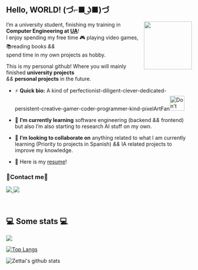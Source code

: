 ## Hello, WORLD! (づ⌐■ ͜ʖ■)づ

<img src="https://cdn.betterttv.net/emote/5e2f4aed5e6f5751e76c8121/3x" align="right" width="130" height="130"/>

I’m a university student, finishing my training in **Computer Engineering at [UA](https://www.ua.es/)**! </br>
I enjoy spending my free time 🎮 playing video games, 📚reading books *&&* </br> spend time in my own projects as hobby.


This is my personal github! Where you will mainly finished **university projects** </br> *&&* **personal projects** in the future.


- ⚡ **Quick bio:** A kind of perfectionist-diligent-clever-dedicated-persistent-creative-gamer-coder-programmer-kind-pixelArtFan<img src="https://64.media.tumblr.com/b08d72ca9b161364e0d34966fec93fcc/tumblr_o7qtozKFsn1tah9pwo10_400.gifv" width="40" height="40"  title="Don't forget to praise the sun!"/>

- 🌱 **I’m currently learning** software engineering (backend *&&* frontend) but also I’m also starting to research AI stuff on my own.

- 👯 **I’m looking to collaborate on** anything related to what I am currently learning (Priority to projects in Spanish) *&&* IA related projects to improve my knowledge.
- 📝 Here is my [resume]()!

### 📱Contact me📱

<a href="mailto:raulbeltmarc@gmail.com">
    <img src="https://img.shields.io/badge/-raulbeltmarc@gmail.com-b23121?style=flat-square&logo=gmail&logoColor=white"/>
</a>

<a href="https://steamcommunity.com/profiles/76561198203948264">
    <img src="https://img.shields.io/badge/-Zettai-1b2838?style=flat-square&logo=Steam&logoColor=white&link=https://steamcommunity.com/profiles/76561198203948264"/>
</a>

</br> <h2>💻 Some stats 💻</h2> 
![](https://komarev.com/ghpvc/?username=zetTtai&color=1e9a1b )

[![Top Langs](https://github-readme-stats.vercel.app/api/top-langs/?username=zetTtai&layout=compact&title_color=fff&icon_color=79ff97&text_color=9f9f9f&bg_color=151515)](https://github.com/anuraghazra/github-readme-stats)

![Zettai's github stats](https://github-readme-stats.vercel.app/api?username=zetTtai&show_icons=true&title_color=fff&icon_color=79ff97&text_color=9f9f9f&bg_color=151515)
